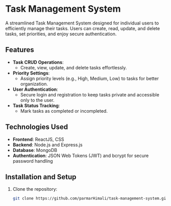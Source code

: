 # Task Management System

A streamlined Task Management System designed for individual users to efficiently manage their tasks. Users can create, read, update, and delete tasks, set priorities, and enjoy secure authentication.

## Features
- **Task CRUD Operations**: 
  - Create, view, update, and delete tasks effortlessly.
- **Priority Settings**: 
  - Assign priority levels (e.g., High, Medium, Low) to tasks for better organization.
- **User Authentication**: 
  - Secure login and registration to keep tasks private and accessible only to the user.
- **Task Status Tracking**: 
  - Mark tasks as completed or incompleted.


## Technologies Used
- **Frontend**: ReactJS, CSS
- **Backend**: Node.js and Express.js
- **Database**: MongoDB
- **Authentication**: JSON Web Tokens (JWT) and bcrypt for secure password handling

## Installation and Setup
1. Clone the repository:
   ```bash
   git clone https://github.com/parmarHimali/task-management-system.git
   ```
